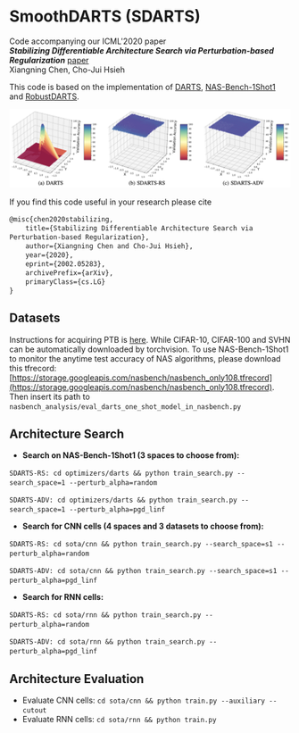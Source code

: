 # SmoothDARTS (SDARTS)
Code accompanying our ICML'2020 paper  
***Stabilizing Differentiable Architecture Search via Perturbation-based Regularization*** [paper](https://arxiv.org/abs/2002.05283)  
Xiangning Chen, Cho-Jui Hsieh

This code is based on the implementation of [DARTS](https://github.com/quark0/darts), [NAS-Bench-1Shot1](https://github.com/automl/nasbench-1shot1) and [RobustDARTS](https://github.com/MetaAnonym/RobustDARTS).

![](fig.png)

If you find this code useful in your research please cite

```
@misc{chen2020stabilizing,
    title={Stabilizing Differentiable Architecture Search via Perturbation-based Regularization},
    author={Xiangning Chen and Cho-Jui Hsieh},
    year={2020},
    eprint={2002.05283},
    archivePrefix={arXiv},
    primaryClass={cs.LG}
}
```

## Datasets
Instructions for acquiring PTB is [here](https://github.com/salesforce/awd-lstm-lm/blob/master/getdata.sh). 
While CIFAR-10, CIFAR-100 and SVHN can be automatically downloaded by torchvision.
To use NAS-Bench-1Shot1 to monitor the anytime test accuracy of NAS algorithms, please download this tfrecord:
[https://storage.googleapis.com/nasbench/nasbench_only108.tfrecord](https://storage.googleapis.com/nasbench/nasbench_only108.tfrecord).
Then insert its path to ```nasbench_analysis/eval_darts_one_shot_model_in_nasbench.py```

## Architecture Search
* **Search on NAS-Bench-1Shot1 (3 spaces to choose from):**

```SDARTS-RS: cd optimizers/darts && python train_search.py --search_space=1 --perturb_alpha=random```

```SDARTS-ADV: cd optimizers/darts && python train_search.py --search_space=1 --perturb_alpha=pgd_linf```

* **Search for CNN cells (4 spaces and 3 datasets to choose from):**

```SDARTS-RS: cd sota/cnn && python train_search.py --search_space=s1 --perturb_alpha=random```

```SDARTS-ADV: cd sota/cnn && python train_search.py --search_space=s1 --perturb_alpha=pgd_linf```

* **Search for RNN cells:**

```SDARTS-RS: cd sota/rnn && python train_search.py --perturb_alpha=random```

```SDARTS-ADV: cd sota/rnn && python train_search.py --perturb_alpha=pgd_linf```

## Architecture Evaluation
* Evaluate CNN cells: ```cd sota/cnn && python train.py --auxiliary --cutout```
* Evaluate RNN cells: ```cd sota/rnn && python train.py```



